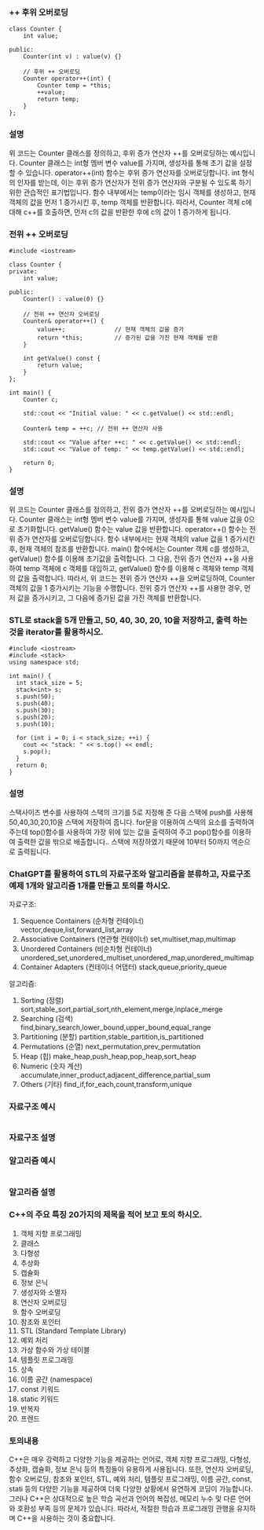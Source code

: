 ### ++ 후위 오버로딩
~~~
class Counter {
    int value;

public:
    Counter(int v) : value(v) {}

    // 후위 ++ 오버로딩
    Counter operator++(int) {
        Counter temp = *this;
        ++value;
        return temp;
    }
};
~~~
### 설명

 위 코드는 Counter 클래스를 정의하고, 후위 증가 연산자 ++를 오버로딩하는 예시입니다.
Counter 클래스는 int형 멤버 변수 value를 가지며, 생성자를 통해 초기 값을 설정할 수 있습니다.
operator++(int) 함수는 후위 증가 연산자를 오버로딩합니다. int 형식의 인자를 받는데, 이는 후위 증가 연산자가 전위 증가 연산자와 구분될 수 있도록 하기 위한 관습적인 표기법입니다.
함수 내부에서는 temp이라는 임시 객체를 생성하고, 현재 객체의 값을 먼저 1 증가시킨 후, temp 객체를 반환합니다.
따라서, Counter 객체 c에 대해 c++를 호출하면, 먼저 c의 값을 반환한 후에 c의 값이 1 증가하게 됩니다.

### 전위 ++ 오버로딩
```
#include <iostream>

class Counter {
private:
    int value;

public:
    Counter() : value(0) {}

    // 전위 ++ 연산자 오버로딩
    Counter& operator++() {
        value++;              // 현재 객체의 값을 증가
        return *this;         // 증가된 값을 가진 현재 객체를 반환
    }

    int getValue() const {
        return value;
    }
};

int main() {
    Counter c;

    std::cout << "Initial value: " << c.getValue() << std::endl;

    Counter& temp = ++c; // 전위 ++ 연산자 사용

    std::cout << "Value after ++c: " << c.getValue() << std::endl;
    std::cout << "Value of temp: " << temp.getValue() << std::endl;

    return 0;
}
```

### 설명

 위 코드는 Counter 클래스를 정의하고, 전위 증가 연산자 ++를 오버로딩하는 예시입니다.
Counter 클래스는 int형 멤버 변수 value를 가지며, 생성자를 통해 value 값을 0으로 초기화합니다. getValue() 함수는 value 값을 반환합니다.
operator++() 함수는 전위 증가 연산자를 오버로딩합니다. 함수 내부에서는 현재 객체의 value 값을 1 증가시킨 후, 현재 객체의 참조를 반환합니다.
main() 함수에서는 Counter 객체 c를 생성하고, getValue() 함수를 이용해 초기값을 출력합니다. 그 다음, 전위 증가 연산자 ++을 사용하여 temp 객체에 c 객체를 대입하고, getValue() 함수를 이용해 c 객체와 temp 객체의 값을 출력합니다.
따라서, 위 코드는 전위 증가 연산자 ++을 오버로딩하여, Counter 객체의 값을 1 증가시키는 기능을 수행합니다. 전위 증가 연산자 ++를 사용한 경우, 먼저 값을 증가시키고, 그 다음에 증가된 값을 가진 객체를 반환합니다.

###  STL로 stack을 5개 만들고, 50, 40, 30, 20, 10을 저장하고, 출력 하는 것을 iterator를 활용하시오.
```
#include <iostream>
#include <stack>
using namespace std;

int main() {
  int stack_size = 5;
  stack<int> s;
  s.push(50);
  s.push(40);
  s.push(30);
  s.push(20);
  s.push(10);
  
  for (int i = 0; i < stack_size; ++i) {
    cout << "stack: " << s.top() << endl;
    s.pop();
  }
  return 0;
}
```
### 설명
스택사이즈 변수를 사용하여 스택의 크기를 5로 지정해 준 다음 스택에 push를 사용해 50,40,30,20,10을 스택에 저장하여 줍니다. for문을 이용하여 스택의 요소를 출력하여 주는데 top()함수를 사용하여 가장 위에 있는 값을 출력하여 주고 pop()함수를 이용하여 출력한 값을 밖으로 배출합니다.. 스택에 저장하였기 때문에 10부터 50까지 역순으로 출력됩니다.

### ChatGPT를 활용하여 STL의 자료구조와 알고리즘을 분류하고, 자료구조 예제 1개와 알고리즘 1개를 만들고 토의를 하시오.

자료구조:
1. Sequence Containers (순차형 컨테이너)
vector,deque,list,forward_list,array
2. Associative Containers (연관형 컨테이너)
set,multiset,map,multimap
3. Unordered Containers (비순차형 컨테이너)
unordered_set,unordered_multiset,unordered_map,unordered_multimap
4. Container Adapters (컨테이너 어댑터)
stack,queue,priority_queue

알고리즘:
1. Sorting (정렬)
sort,stable_sort,partial_sort,nth_element,merge,inplace_merge
2. Searching (검색)
find,binary_search,lower_bound,upper_bound,equal_range
3. Partitioning (분할)
partition,stable_partition,is_partitioned
4. Permutations (순열)
next_permutation,prev_permutation
5. Heap (힙)
make_heap,push_heap,pop_heap,sort_heap
6. Numeric (숫자 계산)
accumulate,inner_product,adjacent_difference,partial_sum
7. Others (기타)
find_if,for_each,count,transform,unique

### 자료구조 예시
```

```
### 자료구조 설명

### 알고리즘 예시
```

```
### 알고리즘 설명

### C++의 주요 특징 20가지의 제목을 적어 보고 토의 하시오.

1. 객체 지향 프로그래밍
2. 클래스 
3. 다형성
4. 추상화
5. 캡슐화
6. 정보 은닉
7. 생성자와 소멸자
8. 연산자 오버로딩
9. 함수 오버로딩
10. 참조와 포인터
11. STL (Standard Template Library)
12. 예외 처리
13. 가상 함수와 가상 테이블
14. 템플릿 프로그래밍
15. 상속
16. 이름 공간 (namespace)
17. const 키워드
18. static 키워드
19. 반복자
20. 프렌드

### 토의내용 
 C++은 매우 강력하고 다양한 기능을 제공하는 언어로, 객체 지향 프로그래밍, 다형성, 추상화, 캡슐화, 정보 은닉 등의 특징들이 유용하게 사용됩니다. 또한, 연산자 오버로딩, 함수 오버로딩, 참조와 포인터, STL, 예외 처리, 템플릿 프로그래밍, 이름 공간, const, stati 등의 다양한 기능을 제공하여 더욱 다양한 상황에서 유연하게 코딩이 가능합니다.
그러나 C++은 상대적으로 높은 학습 곡선과 언어의 복잡성, 메모리 누수 및 다른 언어와 호환성 부족 등의 문제가 있습니다. 따라서, 적절한 학습과 프로그래밍 관행을 유지하며 C++을 사용하는 것이 중요합니다.
